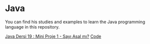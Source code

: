 # Java 
You can find his studies and examples to learn the Java programming language in this repository.


[Java Dersi 19 : Mini Proje 1 - Sayı Asal mı?](https://www.youtube.com/watch?v=3uU8WaTssVg&list=PLqG356ExoxZUGwbqoJEKSMnaxVJe4Uvf8&index=21)
[Code](https://github.com/dogukandogudd/Java/blob/main/Java%20Projects/miniProjectPrimeNumber/src/miniProjectPrimeNumber/Main.java)
